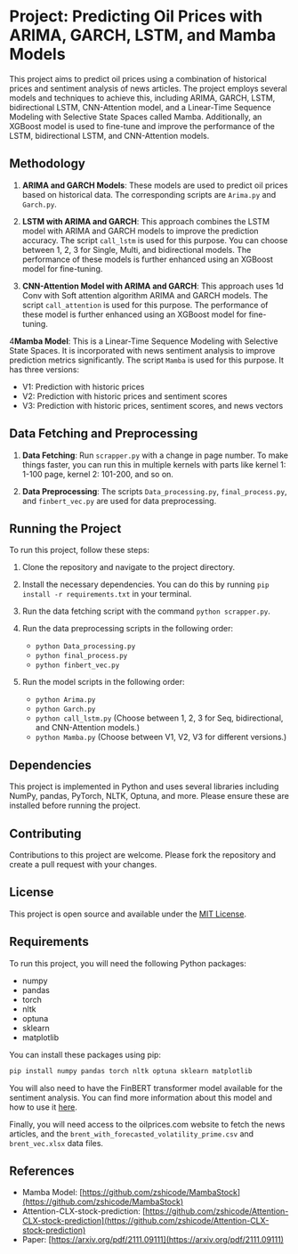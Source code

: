 # Project: Predicting Oil Prices with ARIMA, GARCH, LSTM, and Mamba Models

This project aims to predict oil prices using a combination of historical prices and sentiment analysis of news articles. The project employs several models and techniques to achieve this, including ARIMA, GARCH, LSTM, bidirectional LSTM, CNN-Attention model, and a Linear-Time Sequence Modeling with Selective State Spaces called Mamba. Additionally, an XGBoost model is used to fine-tune and improve the performance of the LSTM, bidirectional LSTM, and CNN-Attention models.

## Methodology

1. **ARIMA and GARCH Models**: These models are used to predict oil prices based on historical data. The corresponding scripts are `Arima.py` and `Garch.py`.

2. **LSTM with ARIMA and GARCH**: This approach combines the LSTM model with ARIMA and GARCH models to improve the prediction accuracy. The script `call_lstm` is used for this purpose. You can choose between 1, 2, 3 for Single, Multi, and bidirectional models. The performance of these models is further enhanced using an XGBoost model for fine-tuning.

3. **CNN-Attention Model with ARIMA and GARCH**: This approach uses 1d Conv with Soft attention algorithm ARIMA and GARCH models. The script `call_attention` is used for this purpose. The performance of these model is further enhanced using an XGBoost model for fine-tuning.

4**Mamba Model**: This is a Linear-Time Sequence Modeling with Selective State Spaces. It is incorporated with news sentiment analysis to improve prediction metrics significantly. The script `Mamba` is used for this purpose. It has three versions:
   - V1: Prediction with historic prices
   - V2: Prediction with historic prices and sentiment scores
   - V3: Prediction with historic prices, sentiment scores, and news vectors

## Data Fetching and Preprocessing

1. **Data Fetching**: Run `scrapper.py` with a change in page number. To make things faster, you can run this in multiple kernels with parts like kernel 1: 1-100 page, kernel 2: 101-200, and so on.

2. **Data Preprocessing**: The scripts `Data_processing.py`, `final_process.py`, and `finbert_vec.py` are used for data preprocessing.

## Running the Project

To run this project, follow these steps:

1. Clone the repository and navigate to the project directory.

2. Install the necessary dependencies. You can do this by running `pip install -r requirements.txt` in your terminal.

3. Run the data fetching script with the command `python scrapper.py`.

4. Run the data preprocessing scripts in the following order:
   - `python Data_processing.py`
   - `python final_process.py`
   - `python finbert_vec.py`

5. Run the model scripts in the following order:
   - `python Arima.py`
   - `python Garch.py`
   - `python call_lstm.py` (Choose between 1, 2, 3 for Seq, bidirectional, and CNN-Attention models.)
   - `python Mamba.py` (Choose between V1, V2, V3 for different versions.)

## Dependencies

This project is implemented in Python and uses several libraries including NumPy, pandas, PyTorch, NLTK, Optuna, and more. Please ensure these are installed before running the project.

## Contributing

Contributions to this project are welcome. Please fork the repository and create a pull request with your changes.

## License

This project is open source and available under the [MIT License](LICENSE).

## Requirements

To run this project, you will need the following Python packages:

- numpy
- pandas
- torch
- nltk
- optuna
- sklearn
- matplotlib

You can install these packages using pip:

```bash
pip install numpy pandas torch nltk optuna sklearn matplotlib
```

You will also need to have the FinBERT transformer model available for the sentiment analysis. You can find more information about this model and how to use it [here](https://github.com/ProsusAI/finBERT).

Finally, you will need access to the oilprices.com website to fetch the news articles, and the `brent_with_forecasted_volatility_prime.csv` and `brent_vec.xlsx` data files.

## References

- Mamba Model: [https://github.com/zshicode/MambaStock](https://github.com/zshicode/MambaStock)
- Attention-CLX-stock-prediction: [https://github.com/zshicode/Attention-CLX-stock-prediction](https://github.com/zshicode/Attention-CLX-stock-prediction)
- Paper: [https://arxiv.org/pdf/2111.09111](https://arxiv.org/pdf/2111.09111)
